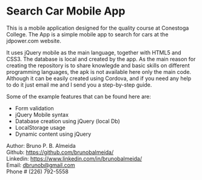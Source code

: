 # Search Car Mobile App  

This is a mobile application designed for the quality course at Conestoga College. The App is a simple mobile app to search for cars at the jdpower.com website.    

It uses jQuery mobile as the main language, together with HTML5 and CSS3. The database is local and created by the app. As the main reason for creating the repository is to share knowlegde and basic skills on different programming languages, the apk is not available here only the main code. Although it can be easily created using Cordova, and if you need any help to do it just email me and I send you a step-by-step guide.    

Some of the example features that can be found here are: 
* Form validation
* jQuery Mobile syntax 
* Database creation using jQuery (local Db)
* LocalStorage usage
* Dynamic content using jQuery    

Author: Bruno P. B. Almeida  
Github: https://github.com/brunobalmeida/  
Linkedin: https://www.linkedin.com/in/brunobalmeida/  
Email: dbrunob@gmail.com  
Phone # (226) 792-5558  
